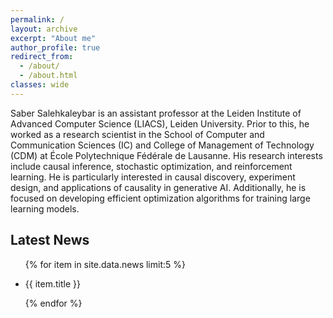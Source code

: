 ```yaml
---
permalink: /
layout: archive
excerpt: "About me"
author_profile: true
redirect_from: 
  - /about/
  - /about.html
classes: wide
---
```

Saber Salehkaleybar is an assistant professor at the Leiden Institute of Advanced Computer Science (LIACS), Leiden University. Prior to this, he worked as a research scientist in the School of Computer and Communication Sciences (IC) and College of Management of Technology (CDM) at École Polytechnique Fédérale de Lausanne. His research interests include causal inference, stochastic optimization, and reinforcement learning. He is particularly interested in causal discovery, experiment design, and applications of causality in generative AI. Additionally, he is focused on developing efficient optimization algorithms for training large learning models. 

<h2>Latest News</h2>
<ul>
  {% for item in site.data.news limit:5 %}
    <li>
      <p>{{ item.title }}</p>
    </li>
  {% endfor %}
</ul>
